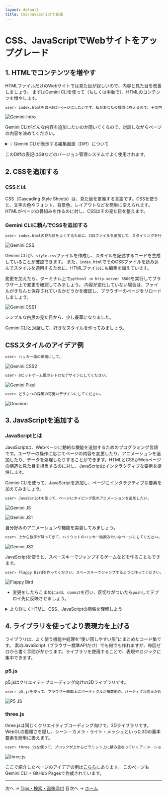 ```yaml
---
layout: default
title: CSS/JavaScriptで拡張
---
```


# CSS、JavaScriptでWebサイトをアップグレード

## 1. HTMLでコンテンツを増やす

HTMLファイルだけのWebサイトでは見た目が寂しいので、内容と見た目を改善しましょう。
まずはGemini CLIを使って（もしくは手動で）、HTMLのコンテンツを増やします。

```bash
user> index.htmlを自己紹介ページにしたいです。私があなたの質問に答えるので、その内容を基にページのコンテンツを作って。
```

![Gemini-Intro](./images/gemini-intro.png)

Gemini CLIがどんな内容を追加したいのか聞いてくるので、対話しながらページの内容を決めてください。

<details markdown="1"><summary>💡 Gemini CLIが表示する編集画面（Diff）について</summary>

Gemini CLIがファイルの内容を変更するとき、緑や赤のハイライトで表示される差分（Diff）がユーザーに提示されます。
**Diff（差分）表示**とは、ファイルの変更内容を視覚的に表示する方法です。

### 🔍 Diffの見方

- **緑色の行（+で始まる）**：新しく追加された内容
- **赤色の行（-で始まる）**：削除された内容
- **白色の行**：変更されていない内容

![Gemini-Diff](./images/gemini-diff.png)
</details>

このDiffの表記はGitなどのバージョン管理システムでよく使用されます。

## 2. CSSを追加する

### CSSとは
CSS（Cascading Style Sheets）は、見た目を定義する言語です。CSSを使うと、文字の色やフォント、背景色、レイアウトなどを簡単に変えられます。HTMLがページの骨組みを作るのに対し、CSSはその見た目を整えます。

### Gemini CLIに頼んでCSSを追加する

```bash
user> index.htmlの見た目をよくするために、CSSファイルを追加して、スタイリングを行ってください。
```

![Gemini CSS](./images/gemini-css.png)

Gemini CLIが、`style.css`ファイルを作成し、スタイルを記述するコードを生成していることが確認できます。
また、`index.html`でそのCSSファイルを読み込んでスタイルを適用するために、HTMLファイルにも編集を加えています。

変更を加えたら、ターミナル上で`python3 -m http.server 5500`を実行してブラウザー上で変更を確認してみましょう。
内容が変化していない場合は、ファイルがきちんと保存されているかどうかを確認し、ブラウザーのページをリロードしましょう。

![Gemini CSS1](./images/gemini-css-1.png)

シンプルな白黒の見た目から、少し豪華になりました。

Gemini CLIと対話して、好きなスタイルを作ってみましょう。

## CSSスタイルのアイデア例

```bash
user> ハッカー風の画面にして。
```

![Gemini CSS2](./images/gemini-css2.png)

```bash
user> 8ビットゲーム風のレトロなデザインにしてください。
```

![Gemini Pixel](./images/pixel.gif)

```bash
user> どうぶつの森風の可愛いデザインにしてください。
```

![Doumori](./images/doumori.png)

## 3. JavaScriptを追加する

### JavaScriptとは
JavaScriptは、Webページに動的な機能を追加するためのプログラミング言語です。ユーザーの操作に応じてページの内容を変更したり、アニメーションを追加したり、データを処理したりすることができます。HTMLとCSSがWebページの構造と見た目を担当するのに対し、JavaScriptはインタラクティブな要素を提供します。

Gemini CLIを使って、JavaScriptを追加し、ページにインタラクティブな要素を加えてみましょう。

```bash
user> JavaScriptを使って、ページにタイピング風のアニメーションを追加したい。
```

![Gemini JS](./images/gemini-js.png)


![Gemini JS1](./images/gemini-js1.gif)

自分好みのアニメーションや機能を実装してみましょう。

```bash
user> 上から数字が降ってきて、ハリウッドのハッカー映画みたいなページにしてください。
```

![Gemini JS2](./images/gemini-js2.gif)

JavaScriptを使うと、スペースキーでジャンプするゲームなどを作ることもできます。

```bash
user> Flappy Birdを作ってください。スペースキーでジャンプするように作ってください。
```

![Flappy Bird](./images/flappy-bird.gif)

- 変更をしたらこまめに`add`、`commit`を行い、区切りがついたら`push`してデプロイ先に反映させましょう。

<details markdown="1">
<summary>より詳しくHTML、CSS、JavaScriptの関係を理解しよう</summary>

## HTML、CSS、JavaScriptの関係を理解しよう

Webページは**HTML、CSS、JavaScript**の3つの技術が協力して動いています。それぞれの役割と、どのように連携しているかを見ていきましょう。

### Webページの3層構造

Webページは、建物のように3つの層で構成されています：

1. **HTML（構造層）** - 建物の骨組み
2. **CSS（表現層）** - 内装や外装のデザイン  
3. **JavaScript（振る舞い層）** - 電気設備やエレベーターなどの動く仕組み

### 📝 HTML：ページの骨組み

HTMLは、Webページの**構造と内容**を定義します。

```html
<!DOCTYPE html>
<html>
<head>
    <title>私のページ</title>
</head>
<body>
    <h1>こんにちは</h1>
    <p>これは段落です</p>
    <button>クリックして</button>
</body>
</html>
```

**役割：**
- テキスト、画像、ボタンなどのコンテンツを配置
- ページの階層構造を定義
- 他のファイル（CSS、JavaScript）への参照を含む

### CSS：見た目のデザイン

CSSは、HTMLで作った構造に**スタイル（見た目）**を適用します。

```css
h1 {
    color: blue;
    font-size: 32px;
}

button {
    background-color: green;
    padding: 10px;
}
```

**役割：**
- 色、フォント、サイズを設定
- レイアウトや配置を調整
- アニメーション効果を追加

### JavaScript：動きと対話

JavaScriptは、ページに**動的な機能**を追加します。

```javascript
document.querySelector('button').addEventListener('click', function() {
    alert('ボタンがクリックされました！');
});
```

**役割：**
- ユーザーの操作に反応
- ページの内容を動的に変更
- データの処理と計算

### どのように連携するか

#### 1. HTMLがCSSとJavaScriptを読み込む

```html
<!DOCTYPE html>
<html>
<head>
    <!-- CSSファイルを読み込む -->
    <link rel="stylesheet" href="style.css">
</head>
<body>
    <h1>私のページ</h1>
    
    <!-- JavaScriptファイルを読み込む -->
    <script src="script.js"></script>
</body>
</html>
```

#### 2. 読み込みの流れ

```
1. ブラウザーがHTMLファイルを読み込む
   ↓
2. <link>タグを見つけたらCSSファイルを読み込む
   ↓
3. CSSのスタイルをHTMLの要素に適用
   ↓
4. <script>タグを見つけたらJavaScriptファイルを読み込む
   ↓
5. JavaScriptが実行され、ページが動的になる
```

### 実例：ボタンをクリックして色を変える

この例では、3つの技術がどのように協力するかを示します：

**index.html**
```html
<!DOCTYPE html>
<html>
<head>
    <link rel="stylesheet" href="style.css">
</head>
<body>
    <div id="box">クリックで色が変わるボックス</div>
    <button id="colorBtn">色を変える</button>
    
    <script src="script.js"></script>
</body>
</html>
```

**style.css**
```css
#box {
    width: 200px;
    height: 100px;
    background-color: lightblue;
    padding: 20px;
    text-align: center;
}

#colorBtn {
    margin-top: 10px;
    padding: 10px 20px;
    cursor: pointer;
}
```

**script.js**
```javascript
document.getElementById('colorBtn').addEventListener('click', function() {
    const box = document.getElementById('box');
    box.style.backgroundColor = 'lightgreen';
});
```

### それぞれの特徴まとめ

| 技術 | 役割 | ファイル拡張子 | 書く場所 |
|------|------|--------------|----------|
| HTML | 構造・内容 | .html | `<body>`内 |
| CSS | デザイン・見た目 | .css | `<style>`タグ内 または 外部ファイル |
| JavaScript | 動作・機能 | .js | `<script>`タグ内 または 外部ファイル |

### 覚えておくべきポイント

1. **HTMLが基本** - 必ずHTMLから始まり、CSSとJavaScriptはHTMLから読み込まれる
2. **CSSは見た目だけ** - HTMLの構造を変えずに、見た目だけを変更
3. **JavaScriptは万能** - HTMLの構造もCSSのスタイルも、JavaScriptから変更可能
4. **読み込み順序が重要** - 特にJavaScriptは、操作したいHTML要素の後に読み込む

この3つの技術を組み合わせることで、静的なドキュメントから、美しくインタラクティブなWebアプリケーションまで、あらゆるWebページを作ることができます。

</details>

## 4. ライブラリを使ってより表現力を上げる

ライブラリは、よく使う機能や処理を“使い回しやすい形”にまとめたコード集です。
素のJavaScript（ブラウザー標準APIだけ）でも何でも作れますが、毎回ゼロから書く手間がかかります。ライブラリを使用することで、表現やロジックに集中できます。

### p5.js

p5.jsはクリエイティブコーディング向けの2Dライブラリです。

```bash
user> p5.jsを使って、ブラウザー画面上にパーティクルが複数動き、パーティクル同士が近いときに線でつながるアニメーションのページを作成して。
```

![P5 JS](./images/p5js.gif)


### three.js

three.jsは同じくクリエイティブコーディング向けで、3Dライブラリです。WebGLの複雑さを隠し、シーン・カメラ・ライト・メッシュといった3Dの基本要素を簡単に扱えます。


```bash
user> three.jsを使って、ブロックが上からピラミッド上に積み重なっていくアニメーションを作成して。ブロックはカラフルにお願いします。
```

![three.js](./images/3d.gif)

ここで紹介したページのアイデアの例は[こちら](https://jonahegashira.github.io/my-site/)にあります。
このページもGemini CLI + GitHub Pagesで作成されています。

---

次へ → [Tips・検索・画像添付](./06-tips-and-tricks.md)
目次へ → [ホーム](./index.md)
